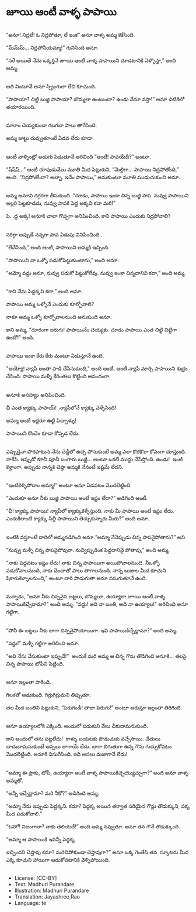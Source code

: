 # జూయి ఆంటీ వాళ్ళ పాపాయి

##
“అనూ! నిద్రలే! ఓ నిద్రపోతూ, లే ఇంక” అనూ వాళ్ళ అమ్మ కెకేసింది. 

“మ్‌మ్‌మ్... నిద్రపోనీయమ్మా!” గునిసింది అనూ. 

“సరే అయితే నేను ఒక్కర్తినే జూయి ఆంటీ వాళ్ళ పాపాయిని చూడటానికి వెళ్ళొస్తా,” అంది అమ్మ. 

##
అది వింటూనే అనూ స్ప్రింగులా లేచి కూచుంది. 

“పాపాయా? చిట్టి బుజ్జి పాపాయా? బొమ్మలా ఉంటుందా? ఉండు నేనూ వస్తా!” అనూ చిటికెలో తయారయింది. 

##
మారాం చెయ్యకుండా గబగబా పాలు తాగేసింది. 

అమ్మ జుట్టు దువ్వుతూంటే ఏడవ లేదు కూడా. 

##
ఆంటీ వాళ్ళింట్లో అడుగు పెడుతూనే అరిచింది “ఆంటీ! పాపయేదీ?” అంటూ. 

“ష్‌ష్‌ష్...” ఆంటీ చూపుడువేలు మూతి మీద పెట్టుకుని, “మెల్లిగా... పాపాయి నిద్రపోతోంది,” అంది. “నిద్రపోతోందా? అబ్బా. ఇదేం పాపాయి,” అనుకుంటూ మూతి ముడుచుకుంది అనూ. 

##
అమ్మ అనూని దగ్గరగా తీసుకుంది. “చూడు, పాపాయి ఇంకా చిన్న బుజ్జి పాప. నువ్వు పాపాయిని అల్లరి పెట్టకూడదు, నువ్వు పాపకి పెద్ద అక్కవి కదా మరి!” 

పె...ద్ద అక్క! అనూకి చాలా గొప్పగా అనిపించింది. కాని పాపాయి ఎందుకు నిద్రపోవాలి? 

##
సరిగ్గా అప్పుడే సన్నగా పాప ఏడుపు వినిపించింది... 

“లేచేసింది,” అంది ఆంటీ, పాపాయిని అమ్మకి ఇచ్చింది. 

“పాపాయిని నా ఒళ్ళో పడుకోపెట్టుకుంటాను,” అంది అనూ. 

“అమ్మో వద్దు అనూ, నువ్వు పడుకో పెట్టుకోలేవు. నువ్వు ఇంకా చిన్నదానివి కదా,” అంది అమ్మ. 

##
“కాని నేను పెద్దక్కని కదా,” అంది అనూ. 

పాపాయి అమ్మ ఒళ్ళోనే ఎందుకు కూర్చోవాలి? 

నాకూ అమ్మ ఒళ్ళో కూర్చోవాలనుంది అనుకుంది అనూ. 

కాని అమ్మ, “దూరంగా జరుగు! పాపాయినేం చెయ్యకు. చూడు పాపాయి ఎంత చిట్టి చిట్టిగా ఉందో!” అంది. 

##
పాపాయి ఇంకా కేరు కేరు మంటూ ఏడుస్తూనే ఉంది.

"అయ్యో! న్యాపీ అంతా పాడి చేసేసుకుంది," అంది ఆంటీ.
ఆంటీ న్యాపీ మార్చి పాపాయిని శుభ్రం చేసింది.
పాపాయి మళ్ళీ కేరింతలు కొట్టింది ఆనందంగా.

##
అనూకి అసహ్యం అనిపించింది. 

ఛీ ఎంత క్యాక్కు పాపాయ్!  న్యాపీలోనే క్యాక్కు వెళ్ళేసింది! 

అమ్మా ఆంటీ ఇద్దరూ ఉట్టి పిచ్చాళ్ళు! 

పాపాయిని కొంచెం కూడా కోప్పడ లేదు. 

##
ఎప్పుడైనా పొరపాటున నేను చెడ్డీలో ఉచ్చ పోసుకుంటే అమ్మ ఎలా కొరకొరా కోపంగా చూస్తుంది.  నాకేసి. ఇప్పుడో కూచీ పూచీ బంగారు బుజ్జీ... అంటూ ఒకటే ముద్దు చేసేస్తోంది. ఉండు!  ఇంటి కెళ్తాంగా. అప్పుడు నాన్నకి చెప్తా అమ్మకి నేనంటే ఇష్టమే లేదని.  

##
“ఇంటికెళ్ళిపోదాం అమ్మా!” అంటూ అనూ ఏడవటం మొదలెట్టింది. 

“ఎందుకూ అనూ నీకు బుజ్జి పాపాయి అంటే ఇష్టం లేదా?” అడిగింది ఆంటీ. 

“ఛీ! క్యాక్కు పాపాయి! న్యాపీలో క్యాక్కుకెళ్ళేస్తుంది. నాకు మీ పాపాయి అంటే ఇష్టం లేదు. ఎందుకిలాంటి క్యాక్కు సిల్లీ పాపాయిని తెచ్చుకున్నారు మీరు?” అంది అనూ. 

##
ఇంటికి వస్తూంటే దారిలో అమ్మనడిగింది అనూ “అమ్మా నేనెప్పుడు చిన్న పాపనైపోతాను?” అని. 

“నువ్వు మళ్ళీ చిన్న పాపవైపోవురా. నువ్విప్పుడింక పెద్దదానివై పోతావు,” అంది అమ్మ. 

“నాకు పెద్దవటం ఇష్టం లేదు! నాకు చిన్న పాపాయిగా అయిపోవాలనుంది. నీఒళ్ళో పడుకోవాలనుంది, నాకు చెంచాతో పాలు తాగాలనుంది. నాన్న బుజాల మీద కూచుని షికారుకెళ్ళాలనుంది,” అంటూ దారి పొడుగుతా అనూ నసుగుతూనే ఉంది. 

##
మర్నాడు, "అనూ నీకు చిన్నవైన బట్టలు, బొమ్మలూ, ఉయ్యాలా జూయి ఆంటీ వాళ్ళ పాపాయికిచ్చేదామా?" అంది అమ్మ.
"వద్దు! అది నా బంతి, అది నా ఉయ్యాల!" అరిచింది అనూ గట్టిగా.

##
“పోనీ ఈ బట్టలు నీకు బాగా చిన్నవైపోయాయిగా. ఇవి పాపాయికిచ్చేద్దామా?” అంది అమ్మ. 

“వద్దు!” మళ్ళీ గట్టిగా అరిచింది అనూ. 

“అవి నేను వేసుకుంటా ఇప్పుడే!”  అందుకే మరి అమ్మ ఆ చిన్న గౌను తొడిగింది అనూకి... తలపై చిన్న పాపాయి టోపీని పెట్టింది. 

##
అనూ ఇల్లంతా పాకింది. 

గిలకతో ఆడుకుంది. గిర్రుగిర్రుమని తిప్పుతూ. 

తల మీద బంతిని పెట్టుకుని, “పెరుగండీ! తాజా పెరుగు!” అంటూ అరుస్తూ ఇల్లంతా తిరిగింది. 

##
అనూ ఉయ్యాలలోకి ఎక్కింది. అందులో పడుకుని వేలు చీకుదామనుకుంది. 

కాని అందులో తను పట్టలేదు!  కాళ్ళు బయటకు పొడుచుకు వచ్చేసాయి. చేతులు చాచుదామనుకుంటే అస్సలు జాగాయే లేదు. బాగా బిగుతుగా ఉన్న గౌను గుచ్చుకోవటం మొదలెట్టింది. అనూకి విసుగేసింది. ఇది అసలు మజాగానే లేదు! 

##
“అమ్మా ఈ ఫ్రాకు, టోపీ, ఉయ్యాలా ఆంటీ వాళ్ళ పాపాయికిచ్చెయ్యొచ్చుగా?” అంది అనూ వాళ్ళ అమ్మతో. 

“అన్నీ ఇచ్చేద్దామా? మరి నీకో?” అడిగింది అమ్మ. 

“అమ్మా నేను ఇప్పుడు పెద్దక్కని. కదూ? పెద్దక్క అయిన తర్వాత సరియైన గౌన్లు తొడుక్కుని, పక్క మీద పడుకోవాలి.” 

“ఓహో! నిజంగానా? నాకు తెలియదే!” అంది అమ్మ నవ్వుతూ. అనూ తన గౌనే తొడుక్కుంది. 

“అమ్మా ఆ పాపాయికి ఇవన్నీ పెద్దక్క  

ఇచ్చిందని చెప్తావు కదూ? మరిచిపోకుండా చెప్తావుగా?” అనూ ఒక్క గెంతేసి తన  స్కూటరు మీద ఎక్కి కూచుని హాయిగా ఆడుకోవటానికి వెళ్ళిపోయింది. 

##
* License: [CC-BY]
* Text: Madhuri Purandare
* Illustration: Madhuri Purandare
* Translation: Jayashree Rao
* Language: te
